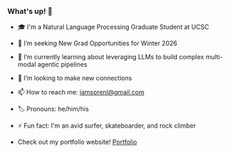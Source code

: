 ### What's up! 🤙

- 🎓 I'm a Natural Language Processing Graduate Student at UCSC
- 🔭 I’m seeking New Grad Opportunities for Winter 2026
- 🌱 I’m currently learning about leveraging LLMs to build complex multi-modal agentic pipelines
- 🤝 I’m looking to make new connections
- 📫 How to reach me: iamsorenl@gmail.com
- 🏷️ Pronouns: he/him/his
- ⚡ Fun fact: I'm an avid surfer, skateboarder, and rock climber

- Check out my portfolio website! [Portfolio](https://www.larsensoren.com)


<!--
**iamsorenl/iamsorenl** is a ✨ _special_ ✨ repository because its `README.md` (this file) appears on your GitHub profile.

Here are some ideas to get you started:

- 🔭 I’m currently working on ...
- 🌱 I’m currently learning ...
- 👯 I’m looking to collaborate on ...
- 🤔 I’m looking for help with ...
- 💬 Ask me about ...
- 📫 How to reach me: ...
- 😄 Pronouns: ...
- ⚡ Fun fact: ...
-->
